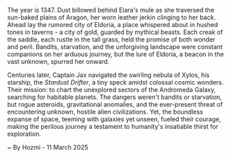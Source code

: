 
The year is 1347.  Dust billowed behind Elara's mule as she traversed the sun-baked plains of Aragon, her worn leather jerkin clinging to her back.  Ahead lay the rumored city of Eldoria, a place whispered about in hushed tones in taverns - a city of gold, guarded by mythical beasts.  Each creak of the saddle, each rustle in the tall grass, held the promise of both wonder and peril. Bandits, starvation, and the unforgiving landscape were constant companions on her arduous journey, but the lure of Eldoria, a beacon in the vast unknown, spurred her onward.

Centuries later, Captain Jax navigated the swirling nebula of Xylos, his starship, the *Stardust Drifter*, a tiny speck amidst colossal cosmic wonders.  Their mission: to chart the unexplored sectors of the Andromeda Galaxy, searching for habitable planets.  The dangers weren't bandits or starvation, but rogue asteroids, gravitational anomalies, and the ever-present threat of encountering unknown, hostile alien civilizations. Yet, the boundless expanse of space, teeming with galaxies yet unseen, fueled their courage, making the perilous journey a testament to humanity's insatiable thirst for exploration.

~ By Hozmi - 11 March 2025
